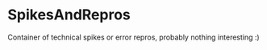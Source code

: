 SpikesAndRepros
===============

Container of technical spikes or error repros, probably nothing interesting :)
